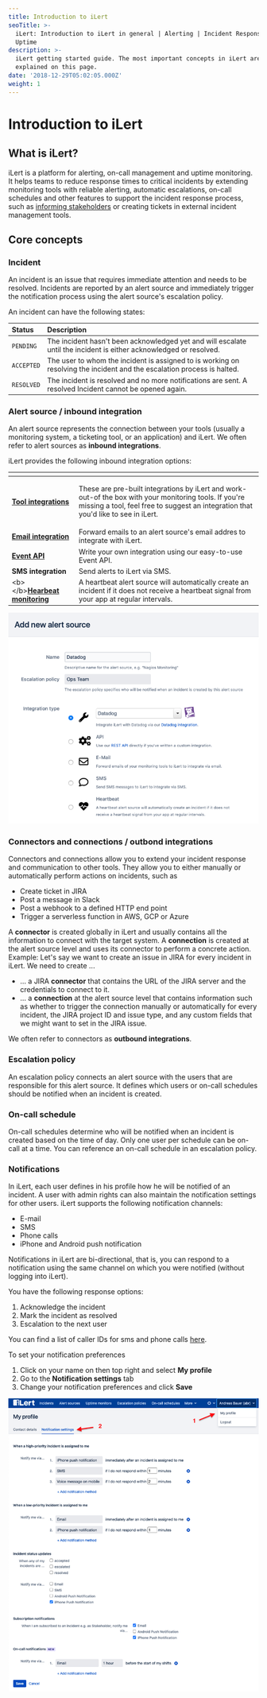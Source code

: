 ```yaml
---
title: Introduction to iLert
seoTitle: >-
  iLert: Introduction to iLert in general | Alerting | Incident Response |
  Uptime
description: >-
  iLert getting started guide. The most important concepts in iLert are
  explained on this page.
date: '2018-12-29T05:02:05.000Z'
weight: 1
---
```


# Introduction to iLert

## What is iLert? <a id="incident"></a>

iLert is a platform for alerting, on-call management and uptime monitoring. It helps teams to reduce response times to critical incidents by extending monitoring tools with reliable alerting, automatic escalations, on-call schedules and other features to support the incident response process, such as [informing stakeholders](stakeholder-engagement.md) or creating tickets in external incident management tools.

## Core concepts <a id="incident"></a>

### Incident

An incident is an issue that requires immediate attention and needs to be resolved. Incidents are reported by an alert source and immediately trigger the notification process using the alert source's escalation policy.

An incident can have the following states:

| Status | Description |
| :--- | :--- |
| `PENDING` | The incident hasn't been acknowledged yet and will escalate until the incident is either acknowledged or resolved. |
| `ACCEPTED` | The user to whom the incident is assigned to is working on resolving the incident and the escalation process is halted. |
| `RESOLVED` | The incident is resolved and no more notifications are sent. A resolved Incident cannot be opened again. |

### Alert source / inbound integration

An alert source represents the connection between your tools \(usually a monitoring system, a ticketing tool, or an application\) and iLert. We often refer to alert sources as **inbound integrations**.

iLert provides the following inbound integration options:

<table>
  <thead>
    <tr>
      <th style="text-align:left"></th>
      <th style="text-align:left"></th>
    </tr>
  </thead>
  <tbody>
    <tr>
      <td style="text-align:left"><a href="../integrations/jira/"><b>Tool integrations</b></a>
      </td>
      <td style="text-align:left">
        <p></p>
        <p>These are pre-built integrations by iLert and work-out-of the box with
          your monitoring tools. If you&apos;re missing a tool, feel free to suggest
          an integration that you&apos;d like to see in iLert.</p>
      </td>
    </tr>
    <tr>
      <td style="text-align:left"><a href="../integrations/email/"><b>Email integration</b></a>
      </td>
      <td style="text-align:left">Forward emails to an alert source&apos;s email addres to integrate with
        iLert.</td>
    </tr>
    <tr>
      <td style="text-align:left"><a href="https://api.ilert.com/api-docs/"><b>Event API</b></a>
      </td>
      <td style="text-align:left">Write your own integration using our easy-to-use Event API.</td>
    </tr>
    <tr>
      <td style="text-align:left"><b>SMS integration</b>
      </td>
      <td style="text-align:left">Send alerts to iLert via SMS.</td>
    </tr>
    <tr>
      <td style="text-align:left">&lt;b&gt;&lt;/b&gt;<a href="../uptime-monitors/heartbeat-monitoring/"><b>Hearbeat monitoring</b></a>
      </td>
      <td style="text-align:left">A heartbeat alert source will automatically create an incident if it does
        not receive a heartbeat signal from your app at regular intervals.</td>
    </tr>
  </tbody>
</table>

![](../.gitbook/assets/image%20%282%29.png)



### Connectors and connections / outbond integrations

Connectors and connections allow you to extend your incident response and communication to other tools. They allow you to either manually or automatically perform actions on incidents, such as

* Create ticket in JIRA
* Post a message in Slack
* Post a webhook to a defined HTTP end point
* Trigger a serverless function in AWS, GCP or Azure

A **connector** is created globally in iLert and usually contains all the information to connect with the target system. A **connection** is created at the alert source level and uses its connector to perform a concrete action. Example: Let's say we want to create an issue in JIRA for every incident in iLert. We need to create ...

* ... a JIRA **connector** that contains the URL of the JIRA server and the credentials to connect to it.
* ... a **connection** at the alert source level that contains information such as whether to trigger the connection manually or automatically for every incident, the JIRA project ID and issue type, and any custom fields that we might want to set in the JIRA issue.

We often refer to connectors as **outbound integrations**.

### Escalation policy

An escalation policy connects an alert source with the users that are responsible for this alert source. It defines which users or on-call schedules should be notified when an incident is created.

### On-call schedule

On-call schedules determine who will be notified when an incident is created based on the time of day. Only one user per schedule can be on-call at a time. You can reference an on-call schedule in an escalation policy.

### Notifications

In iLert, each user defines in his profile how he will be notified of an incident. A user with admin rights can also maintain the notification settings for other users. iLert supports the following notification channels:

* E-mail
* SMS
* Phone calls
* iPhone and Android push notification

Notifications in iLert are bi-directional, that is, you can respond to a notification using the same channel on which you were notified \(without logging into iLert\).

You have the following response options:

1. Acknowledge the incident
2. Mark the incident as resolved
3. Escalation to the next user

You can find a list of caller IDs for sms and phone calls [here](phone-numbers.md#sms-alerts).

To set your notification preferences

1. Click on your name on then top right and select **My profile**
2. Go to the **Notification settings** tab
3. Change your notification preferences and click **Save**

![](../.gitbook/assets/screenshot-2020-11-25-at-13.30.30.png)

